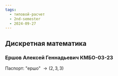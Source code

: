 ```yaml
---
tags:
  - типовой-расчет
  - 2nd-semester
  - 2024-09-27
---
```


## Дискретная математика

### Ершов Алексей Геннадьевич КМБО-03-23

Паспорт: "ершо" $\to(2,3,3)$ 


